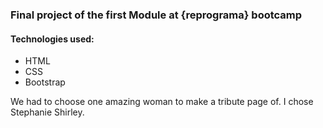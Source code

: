 ### Final project of the first Module at {reprograma} bootcamp 

#### Technologies used:

* HTML 
* CSS
* Bootstrap

We had to choose one amazing woman to make a tribute page of. I chose Stephanie Shirley. 
